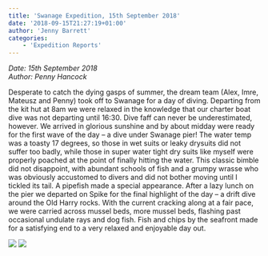 ```yaml
---
title: 'Swanage Expedition, 15th September 2018'
date: '2018-09-15T21:27:19+01:00'
author: 'Jenny Barrett'
categories:
    - 'Expedition Reports'
---
```


*Date: 15th September 2018*  
*Author: Penny Hancock*

Desperate to catch the dying gasps of summer, the dream team (Alex, Imre, Mateusz and Penny) took off to Swanage for a day of diving. Departing from the kit hut at 8am we were relaxed in the knowledge that our charter boat dive was not departing until 16:30. Dive faff can never be underestimated, however. We arrived in glorious sunshine and by about midday were ready for the first wave of the day – a dive under Swanage pier! The water temp was a toasty 17 degrees, so those in wet suits or leaky drysuits did not suffer too badly, while those in super water tight dry suits like myself were properly poached at the point of finally hitting the water. This classic bimble did not disappoint, with abundant schools of fish and a grumpy wrasse who was obviously accustomed to divers and did not bother moving until I tickled its tail. A pipefish made a special appearance. After a lazy lunch on the pier we departed on Spike for the final highlight of the day – a drift dive around the Old Harry rocks. With the current cracking along at a fair pace, we were carried across mussel beds, more mussel beds, flashing past occasional undulate rays and dog fish. Fish and chips by the seafront made for a satisfying end to a very relaxed and enjoyable day out.

![](https://ouueg.com/wp-content/uploads/2018/10/IMG_2176-800x600.jpg) ![](https://ouueg.com/wp-content/uploads/2018/10/IMG_2178-800x600.jpg)
